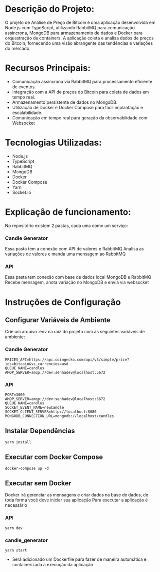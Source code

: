 # Descrição do Projeto:

O projeto de Análise de Preço de Bitcoin é uma aplicação desenvolvida em Node.js com TypeScript, utilizando RabbitMQ para comunicação assíncrona, MongoDB para armazenamento de dados e Docker para orquestração de containers. A aplicação coleta e analisa dados de preços do Bitcoin, fornecendo uma visão abrangente das tendências e variações do mercado.

# Recursos Principais:

- Comunicação assíncrona via RabbitMQ para processamento eficiente de eventos.
- Integração com a API de preços do Bitcoin para coleta de dados em tempo real.
- Armazenamento persistente de dados no MongoDB.
- Utilização de Docker e Docker Compose para fácil implantação e escalabilidade.
- Comunicação em tempo real para geração da observabilidade com Websocket

# Tecnologias Utilizadas:

- Node.js
- TypeScript
- RabbitMQ
- MongoDB
- Docker
- Docker Compose
- Yarn
- Socket.io

# Explicação de funcionamento:
No repositório existem 2 pastas, cada uma como um serviço:

### Candle Generator
Essa pasta tem a conexão com API de valores e RabbitMQ
Analisa as variações de valores e manda uma mensagem ao RabbitMQ

### API
Essa pasta tem conexão com base de dados local MongoDB e RabbitMQ
Recebe mensagem, anota variação no MongoDB e envia via websocket

# Instruções de Configuração

## Configurar Variáveis de Ambiente
Crie um arquivo .env na raiz do projeto com as seguintes variáveis de ambiente:
### Candle Generator
```
PRICES_API=https://api.coingecko.com/api/v3/simple/price?ids=bitcoin&vs_currencies=usd
QUEUE_NAME=candles
AMQP_SERVER=amqp://dev:senhadev@localhost:5672
```
### API
```
PORT=3000
AMQP_SERVER=amqp://dev:senhadev@localhost:5672
QUEUE_NAME=candles
SOCKET_EVENT_NAME=newCandle
SOCKET_CLIENT_SERVER=http://localhost:8080
MONGODB_CONNECTION_URL=mongodb://localhost/candles
```

## Instalar Dependências
```
yarn install
```

## Executar com Docker Compose
```
docker-compose up -d
```

## Executar sem Docker
Docker irá gerenciar as mensagens e criar dados na base de dados, de toda forma você deve iniciar sua aplicação
Para executar a aplicação é necessário
### API
```
yarn dev
```
### candle_generator
```
yarn start
```

* Será adicionado um Dockerfile para fazer de maneira automática e containerizada a execução da aplicação
